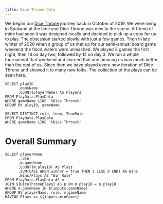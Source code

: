 ```yaml
---
title: Dice Throne Data
---
```


We began our [Dice Throne](https://shop.dicethrone.com/) journey back in October of 2019. We were living in Spokane at the time and Dice Throne was new to the scene. A friend of mine had seen it was designed locally and decided to pick up a copy for us to play. The obsession started slowly with just a few games. Then in late winter of 2020 when a group of us met up for our semi-annual board game weekend the flood waters were unleashed. We played 3 games the first night, then 18 on day two, followed by 14 on day 3. We ran a whole tournament that weekend and learned that one amoung us was much better than the rest of us. Since then we have played every new iteration of Dice Throne and showed it to many new folks. The collection of the plays can be seen here.

```DiceThronePlays
SELECT playID
      ,gameName
      ,COUNT(playerName) AS Players
FROM PlayData.PlayData
WHERE gameName LIKE '%Dice Throne%'
GROUP BY playID, gameName
```

```DiceThroneRoles
SELECT DISTINCT role, team, TeamRole
FROM PlayData.PlayData
WHERE gameName LIKE '%Dice Throne%' 
```

# Overall Summary

<ButtonGroup title="Game" name=gameName>
    <ButtonGroupItem valueLabel="All" value="('Dice Throne', 'Marvel Dice Throne', 'Dice Throne Adventures')"/>
    <ButtonGroupItem valueLabel="Dice Throne +" value="('Dice Throne','Marvel Dice Throne')" default/>
    <ButtonGroupItem valueLabel="Dice Throne" value="('Dice Throne')"/>
    <ButtonGroupItem valueLabel="Dice Throne Adventures" value="('Dice Throne Adventures')"/>
    <ButtonGroupItem valueLabel="Marvel Dice Throne" value="('Marvel Dice Throne')"/>
</ButtonGroup>

<Slider
    title="Minumum Games" 
    name=minGames
    defaultValue=5
    min=0
    max=30
    size=small
/>

```DiceThroneMain
SELECT playerName
      ,role
      ,m.gameName
      ,COUNT(m.playID) AS Plays
      ,SUM(CASE WHEN winner = true THEN 1 ELSE 0 END) AS Wins
      ,Wins/Plays AS "Win Rate"
FROM PlayData.PlayData AS m
JOIN ${DiceThronePlays} AS p ON m.playID = p.playID
WHERE m.gameName IN ${inputs.gameName}
GROUP BY playerName, role, m.gameName
HAVING Plays >= ${inputs.minGames}
```

<DataTable data={DiceThroneMain} groupsOpen=false groupType=section groupBy=playerName>  
 	<Column id=playerName/> 
	<Column id=role totalAgg=""/>  
	<Column id=Plays/> 
	<Column id=Wins/> 
	<Column id="Win Rate" fmt=pct1/> 
</DataTable>